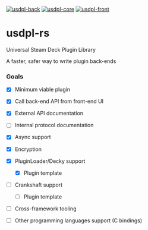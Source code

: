 [![usdpl-back](https://img.shields.io/crates/v/usdpl-back?label=usdpl-back&style=flat-square)](https://crates.io/crates/usdpl-back)
[![usdpl-core](https://img.shields.io/crates/v/usdpl-core?label=usdpl-core&style=flat-square)](https://crates.io/crates/usdpl-core)
[![usdpl-front](https://img.shields.io/crates/v/usdpl-front?label=usdpl-front&style=flat-square)](https://crates.io/crates/usdpl-front)

# usdpl-rs

Universal Steam Deck Plugin Library

A faster, safer way to write plugin back-ends

### Goals
- [x] Minimum viable plugin
- [x] Call back-end API from front-end UI
- [x] External API documentation
- [ ] Internal protocol documentation
- [x] Async support
- [x] Encryption
- [x] PluginLoader/Decky support
  - [x] Plugin template
- [ ] Crankshaft support
  - [ ] Plugin template
- [ ] Cross-framework tooling
- [ ] Other programming languages support (C bindings)


